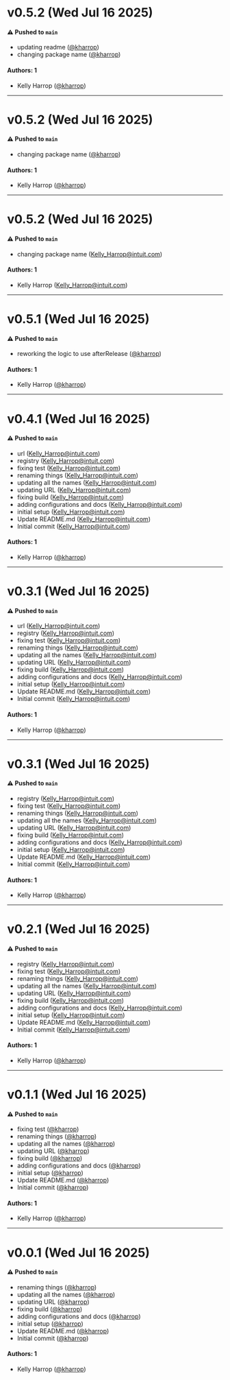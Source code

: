 # v0.5.2 (Wed Jul 16 2025)

#### ⚠️ Pushed to `main`

- updating readme ([@kharrop](https://github.com/kharrop))
- changing package name ([@kharrop](https://github.com/kharrop))

#### Authors: 1

- Kelly Harrop ([@kharrop](https://github.com/kharrop))

---

# v0.5.2 (Wed Jul 16 2025)

#### ⚠️ Pushed to `main`

- changing package name ([@kharrop](https://github.com/kharrop))

#### Authors: 1

- Kelly Harrop ([@kharrop](https://github.com/kharrop))

---

# v0.5.2 (Wed Jul 16 2025)

#### ⚠️ Pushed to `main`

- changing package name (Kelly_Harrop@intuit.com)

#### Authors: 1

- Kelly Harrop (Kelly_Harrop@intuit.com)

---

# v0.5.1 (Wed Jul 16 2025)

#### ⚠️ Pushed to `main`

- reworking the logic to use afterRelease ([@kharrop](https://github.com/kharrop))

#### Authors: 1

- Kelly Harrop ([@kharrop](https://github.com/kharrop))

---

# v0.4.1 (Wed Jul 16 2025)

#### ⚠️ Pushed to `main`

- url (Kelly_Harrop@intuit.com)
- registry (Kelly_Harrop@intuit.com)
- fixing test (Kelly_Harrop@intuit.com)
- renaming things (Kelly_Harrop@intuit.com)
- updating all the names (Kelly_Harrop@intuit.com)
- updating URL (Kelly_Harrop@intuit.com)
- fixing build (Kelly_Harrop@intuit.com)
- adding configurations and docs (Kelly_Harrop@intuit.com)
- initial setup (Kelly_Harrop@intuit.com)
- Update README.md (Kelly_Harrop@intuit.com)
- Initial commit (Kelly_Harrop@intuit.com)

#### Authors: 1

- Kelly Harrop ([@kharrop](https://github.com/kharrop))

---

# v0.3.1 (Wed Jul 16 2025)

#### ⚠️ Pushed to `main`

- url (Kelly_Harrop@intuit.com)
- registry (Kelly_Harrop@intuit.com)
- fixing test (Kelly_Harrop@intuit.com)
- renaming things (Kelly_Harrop@intuit.com)
- updating all the names (Kelly_Harrop@intuit.com)
- updating URL (Kelly_Harrop@intuit.com)
- fixing build (Kelly_Harrop@intuit.com)
- adding configurations and docs (Kelly_Harrop@intuit.com)
- initial setup (Kelly_Harrop@intuit.com)
- Update README.md (Kelly_Harrop@intuit.com)
- Initial commit (Kelly_Harrop@intuit.com)

#### Authors: 1

- Kelly Harrop ([@kharrop](https://github.com/kharrop))

---

# v0.3.1 (Wed Jul 16 2025)

#### ⚠️ Pushed to `main`

- registry (Kelly_Harrop@intuit.com)
- fixing test (Kelly_Harrop@intuit.com)
- renaming things (Kelly_Harrop@intuit.com)
- updating all the names (Kelly_Harrop@intuit.com)
- updating URL (Kelly_Harrop@intuit.com)
- fixing build (Kelly_Harrop@intuit.com)
- adding configurations and docs (Kelly_Harrop@intuit.com)
- initial setup (Kelly_Harrop@intuit.com)
- Update README.md (Kelly_Harrop@intuit.com)
- Initial commit (Kelly_Harrop@intuit.com)

#### Authors: 1

- Kelly Harrop ([@kharrop](https://github.com/kharrop))

---

# v0.2.1 (Wed Jul 16 2025)

#### ⚠️ Pushed to `main`

- registry (Kelly_Harrop@intuit.com)
- fixing test (Kelly_Harrop@intuit.com)
- renaming things (Kelly_Harrop@intuit.com)
- updating all the names (Kelly_Harrop@intuit.com)
- updating URL (Kelly_Harrop@intuit.com)
- fixing build (Kelly_Harrop@intuit.com)
- adding configurations and docs (Kelly_Harrop@intuit.com)
- initial setup (Kelly_Harrop@intuit.com)
- Update README.md (Kelly_Harrop@intuit.com)
- Initial commit (Kelly_Harrop@intuit.com)

#### Authors: 1

- Kelly Harrop ([@kharrop](https://github.com/kharrop))

---

# v0.1.1 (Wed Jul 16 2025)

#### ⚠️ Pushed to `main`

- fixing test ([@kharrop](https://github.com/kharrop))
- renaming things ([@kharrop](https://github.com/kharrop))
- updating all the names ([@kharrop](https://github.com/kharrop))
- updating URL ([@kharrop](https://github.com/kharrop))
- fixing build ([@kharrop](https://github.com/kharrop))
- adding configurations and docs ([@kharrop](https://github.com/kharrop))
- initial setup ([@kharrop](https://github.com/kharrop))
- Update README.md ([@kharrop](https://github.com/kharrop))
- Initial commit ([@kharrop](https://github.com/kharrop))

#### Authors: 1

- Kelly Harrop ([@kharrop](https://github.com/kharrop))

---

# v0.0.1 (Wed Jul 16 2025)

#### ⚠️ Pushed to `main`

- renaming things ([@kharrop](https://github.com/kharrop))
- updating all the names ([@kharrop](https://github.com/kharrop))
- updating URL ([@kharrop](https://github.com/kharrop))
- fixing build ([@kharrop](https://github.com/kharrop))
- adding configurations and docs ([@kharrop](https://github.com/kharrop))
- initial setup ([@kharrop](https://github.com/kharrop))
- Update README.md ([@kharrop](https://github.com/kharrop))
- Initial commit ([@kharrop](https://github.com/kharrop))

#### Authors: 1

- Kelly Harrop ([@kharrop](https://github.com/kharrop))
